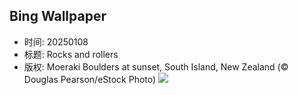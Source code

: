 ## Bing Wallpaper
- 时间: 20250108
- 标题: Rocks and rollers
- 版权: Moeraki Boulders at sunset, South Island, New Zealand (© Douglas Pearson/eStock Photo)
![](https://cn.bing.com/th?id=OHR.BouldersNZ_EN-US0112829210_UHD.jpg&rf=LaDigue_UHD.jpg&pid=hp&w=3840&h=2160&rs=1&c=4)
